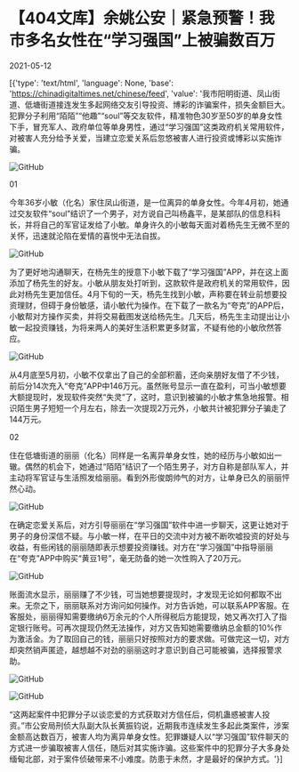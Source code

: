 # 【404文库】余姚公安｜紧急预警！我市多名女性在“学习强国”上被骗数百万

2021-05-12

[{'type': 'text/html', 'language': None, 'base': 'https://chinadigitaltimes.net/chinese/feed', 'value': '我市阳明街道、凤山街道、低塘街道接连发生多起网络交友引导投资、博彩的诈骗案件，损失金额巨大。犯罪分子利用“陌陌”“他趣”“soul”等交友软件，精准物色30岁至50岁的单身女性下手，冒充军人、政府单位等单身男性，通过“学习强国”这类政府机关常用软件，对被害人充分给予关爱，当建立恋爱关系后忽悠被害人进行投资或博彩以实施诈骗。

![GitHub](https://chinadigitaltimes.net/chinese/files/2021/05/image-1620818858327.png)

01

今年36岁小敏（化名）家住凤山街道，是一位离异的单身女性。今年4月初，她通过交友软件“soul”结识了一个男子，对方说自己叫杨鑫平，是某部队的信息科科长，并将自己的军官证发给了小敏。单身许久的小敏每天面对着杨先生无微不至的关怀，迅速就沦陷在爱情的喜悦中无法自拔。

![GitHub](https://chinadigitaltimes.net/chinese/files/2021/05/image-1620818914898.png)

为了更好地沟通聊天，在杨先生的授意下小敏下载了“学习强国”APP，并在这上面添加了杨先生的好友。小敏从朋友处打听到，这款软件是政府机关的常用软件，因此对杨先生更加信任。4月下旬的一天，杨先生找到小敏，声称要在转业前想要投资理财，但碍于身份敏感，请小敏代为操作。在下载了一款名为“夸克”的APP后，小敏帮对方操作买卖，并将交易截图发送给杨先生。几天后，杨先生主动提出让小敏一起投资赚钱，为将来两人的美好生活积累更多财富，不疑有他的小敏欣然答应。

![GitHub](https://chinadigitaltimes.net/chinese/files/2021/05/image-1620818940829.png)

从4月底至5月初，小敏不仅拿出了自己的全部积蓄，还向亲朋好友借了不少钱，前后分14次充入“夸克”APP中146万元。虽然账号显示一直在盈利，可当小敏想要大额提现时，发现软件突然“失灵”了，这时，意识到被骗的小敏才焦急地报警。相识陌生男子短短一个月左右，除去一次提现2万元外，小敏共计被犯罪分子骗走了144万元。

02

住在低塘街道的丽丽（化名）同样是一名离异单身女性，她的经历与小敏如出一辙。偶然的机会下，她通过“陌陌”结识了一个陌生男子，对方自称是部队军人，并主动将军官证与生活照发给丽丽。看到外形俊朗帅气的对方，让单身已久的丽丽怦然心动。

![GitHub](https://chinadigitaltimes.net/chinese/files/2021/05/image-1620819037050.png)

在确定恋爱关系后，对方引导丽丽在“学习强国”软件中进一步聊天，这更让她对于男子的身份深信不疑。与小敏一样，在平日的交流中对方被不断吹嘘投资的好处与收益，有些闲钱的丽丽随即表示想要投资赚钱。对方在“学习强国”中指导丽丽在“夸克”APP中购买“黄豆1号”，毫无防备的她一次性购入了20万元。

![GitHub](https://chinadigitaltimes.net/chinese/files/2021/05/image-1620819059770.png)

账面流水显示，丽丽赚了不少钱，可当她想要提现时，才发现无论如何都取不出来。无奈之下，丽丽联系对方询问如何操作。对方告诉她，可以联系APP客服。在客服处，丽丽得知需要缴纳6万余元的个人所得税后方能提现，她又再次打入了指定银行账号。可再次提现仍然无法操作，对方又告知她需要缴纳总金额的10%作为激活金。为了取回自己的钱，丽丽只好按照对方的要求做。可做完这一切，对方却突然销声匿迹，越想越不对劲的丽丽这时才意识到自己可能被骗，选择报警求助。

![GitHub](https://chinadigitaltimes.net/chinese/files/2021/05/image-1620826001572.png)

![GitHub](https://chinadigitaltimes.net/chinese/files/2021/05/image-1620826031728.png)

“这两起案件中犯罪分子以谈恋爱的方式获取对方信任后，伺机蛊惑被害人投资。”市公安局刑侦大队副大队长黄振钧说，近期我市连续发生多起此类案件，涉案金额高达数百万，被害人均为离异单身女性。犯罪嫌疑人以“学习强国”软件聊天的方式进一步骗取被害人信任，随后对其实施诈骗。这些案件中的犯罪分子大多身处缅甸北部，对于案件侦破带来不小难度。防患于未然，才是最好的保护方式。'}]